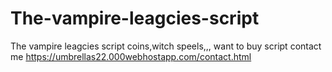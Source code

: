 # The-vampire-leagcies-script
The vampire leagcies script  coins,witch speels,,, want to buy script contact me 
https://umbrellas22.000webhostapp.com/contact.html
